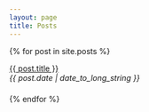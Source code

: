 ```yaml
---
layout: page
title: Posts
---
```

{% for post in site.posts %}
<div>
  <a href="{{ post.url }}"><span class="post-title">{{ post.title }}</span></a>
  <br />
  <span class="post-meta"><em>{{ post.date | date_to_long_string }}</em></span>
</div>
<div style='line-height: 1.5;'>&nbsp;</div>
{% endfor %}

